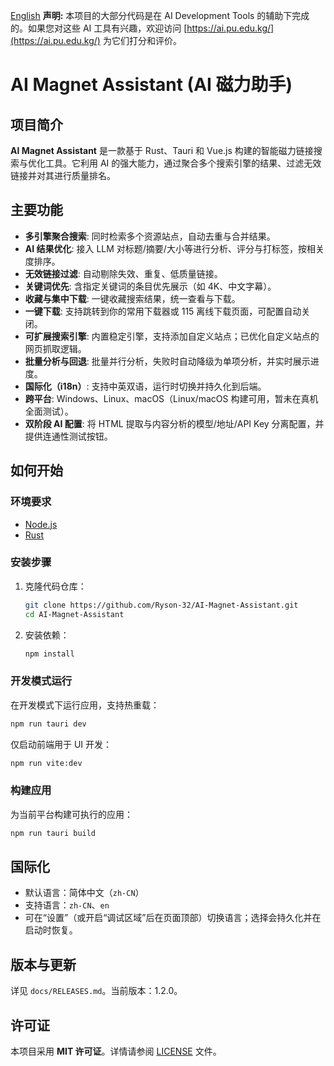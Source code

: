 [English](README.md)
**声明:** 本项目的大部分代码是在 AI Development Tools 的辅助下完成的。如果您对这些 AI 工具有兴趣，欢迎访问 [https://ai.pu.edu.kg/](https://ai.pu.edu.kg/) 为它们打分和评价。

# AI Magnet Assistant (AI 磁力助手)

## 项目简介

**AI Magnet Assistant** 是一款基于 Rust、Tauri 和 Vue.js 构建的智能磁力链接搜索与优化工具。它利用 AI 的强大能力，通过聚合多个搜索引擎的结果、过滤无效链接并对其进行质量排名。

## 主要功能

-   **多引擎聚合搜索**: 同时检索多个资源站点，自动去重与合并结果。
-   **AI 结果优化**: 接入 LLM 对标题/摘要/大小等进行分析、评分与打标签，按相关度排序。
-   **无效链接过滤**: 自动剔除失效、重复、低质量链接。
-   **关键词优先**: 含指定关键词的条目优先展示（如 4K、中文字幕）。
-   **收藏与集中下载**: 一键收藏搜索结果，统一查看与下载。
-   **一键下载**: 支持跳转到你的常用下载器或 115 离线下载页面，可配置自动关闭。
-   **可扩展搜索引擎**: 内置稳定引擎，支持添加自定义站点；已优化自定义站点的网页抓取逻辑。
-   **批量分析与回退**: 批量并行分析，失败时自动降级为单项分析，并实时展示进度。
-   **国际化（i18n）**: 支持中英双语，运行时切换并持久化到后端。
-   **跨平台**: Windows、Linux、macOS（Linux/macOS 构建可用，暂未在真机全面测试）。
-   **双阶段 AI 配置**: 将 HTML 提取与内容分析的模型/地址/API Key 分离配置，并提供连通性测试按钮。

## 如何开始

### 环境要求

-   [Node.js](https://nodejs.org/zh-cn/)
-   [Rust](https://www.rust-lang.org/zh-CN/tools/install)

### 安装步骤

1.  克隆代码仓库：
    ```bash
    git clone https://github.com/Ryson-32/AI-Magnet-Assistant.git
    cd AI-Magnet-Assistant
    ```

2.  安装依赖：
    ```bash
    npm install
    ```

### 开发模式运行

在开发模式下运行应用，支持热重载：

```bash
npm run tauri dev
```

仅启动前端用于 UI 开发：

```bash
npm run vite:dev
```

### 构建应用

为当前平台构建可执行的应用：

```bash
npm run tauri build
```

## 国际化

- 默认语言：简体中文（`zh-CN`）
- 支持语言：`zh-CN`、`en`
- 可在“设置”（或开启“调试区域”后在页面顶部）切换语言；选择会持久化并在启动时恢复。

## 版本与更新

详见 `docs/RELEASES.md`。当前版本：1.2.0。

## 许可证

本项目采用 **MIT 许可证**。详情请参阅 [LICENSE](LICENSE) 文件。